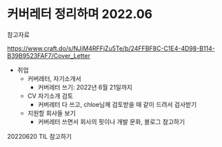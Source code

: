 # 커버레터 정리하며 2022.06

참고자료

<https://www.craft.do/s/NJjM4RFFjZu5Te/b/24FFBF8C-C1E4-4D98-B114-B39B9523FAF7/Cover_Letter>

* 취업
  * 커버레터, 자기소개서
    * 커버레터 쓰기: 2022년 6월 21일까지
  * CV 자기소개 검토
    * 커버레터 다 쓰고, chloe님께 검토받을 때 같이 드려서 검사받기
  * 지원할 회사들 보기
    * 커버레터 쓰면서 회사의 핏이나 개발 문화, 블로그 참고하기

20220620 TIL 참고하기
